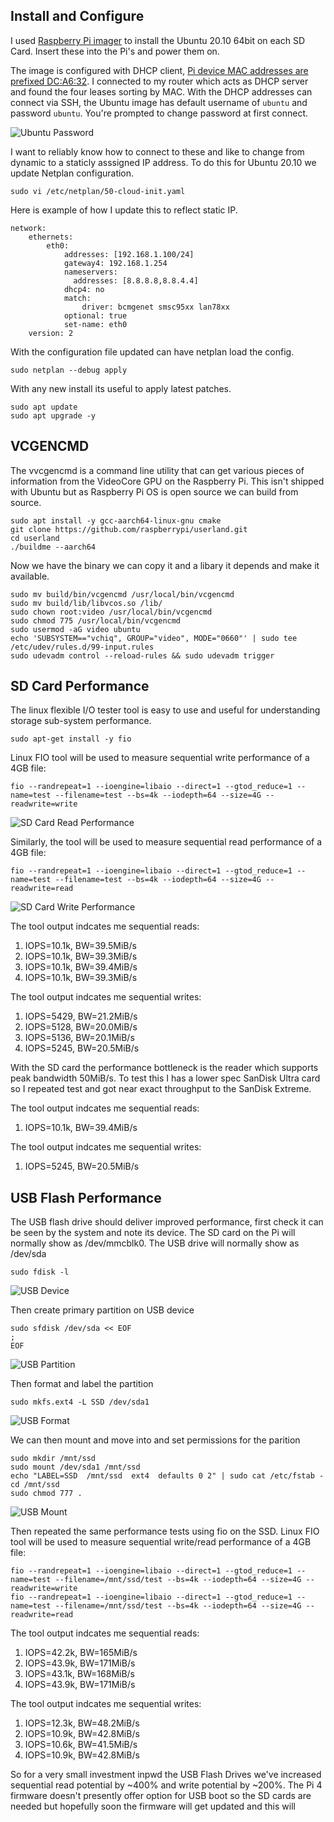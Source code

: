 ## Install and Configure
I used [Raspberry Pi imager](https://www.raspberrypi.org/software/) to install the Ubuntu 20.10 64bit on each SD Card.  Insert these into the Pi's and power them on.

The image is configured with DHCP client, [Pi device MAC addresses are prefixed DC:A6:32](https://maclookup.app/macaddress/DCA632). I connected to my router which acts as DHCP server and found the four leases sorting by MAC. With the DHCP addresses can connect via SSH, the Ubuntu image has default username of `ubuntu` and password `ubuntu`. You're prompted to change password at first connect.

![Ubuntu Password](https://raw.githubusercontent.com/darrylcauldwell/piCluster/main/_images/ubuntu-pw.png)

I want to reliably know how to connect to these and like to change from dynamic to a staticly asssigned IP address. To do this for Ubuntu 20.10 we update Netplan configuration.

```
sudo vi /etc/netplan/50-cloud-init.yaml
```

Here is example of how I update this to reflect static IP.

```
network:
    ethernets:
        eth0:
            addresses: [192.168.1.100/24]
            gateway4: 192.168.1.254
            nameservers:
              addresses: [8.8.8.8,8.8.4.4]
            dhcp4: no
            match:
                driver: bcmgenet smsc95xx lan78xx
            optional: true
            set-name: eth0
    version: 2
```

With the configuration file updated can have netplan load the config.

```
sudo netplan --debug apply
```

With any new install its useful to apply latest patches.

```
sudo apt update
sudo apt upgrade -y
```

## VCGENCMD

The vvcgencmd is a command line utility that can get various pieces of information from the VideoCore GPU on the Raspberry Pi. This isn't shipped with Ubuntu but as Raspberry Pi OS is open source we can build from source.

```
sudo apt install -y gcc-aarch64-linux-gnu cmake
git clone https://github.com/raspberrypi/userland.git
cd userland
./buildme --aarch64
```

Now we have the binary we can copy it and a libary it depends and make it available.

```
sudo mv build/bin/vcgencmd /usr/local/bin/vcgencmd
sudo mv build/lib/libvcos.so /lib/
sudo chown root:video /usr/local/bin/vcgencmd
sudo chmod 775 /usr/local/bin/vcgencmd
sudo usermod -aG video ubuntu
echo 'SUBSYSTEM=="vchiq", GROUP="video", MODE="0660"' | sudo tee /etc/udev/rules.d/99-input.rules
sudo udevadm control --reload-rules && sudo udevadm trigger
```

## SD Card Performance

The linux flexible I/O tester tool is  easy to use and useful for understanding storage sub-system performance.

```
sudo apt-get install -y fio
```

Linux FIO tool will be used to measure sequential write performance of a 4GB file:

```
fio --randrepeat=1 --ioengine=libaio --direct=1 --gtod_reduce=1 --name=test --filename=test --bs=4k --iodepth=64 --size=4G --readwrite=write
```

![SD Card Read Performance](https://raw.githubusercontent.com/darrylcauldwell/piCluster/main/_images/sd_reads.png)

Similarly, the tool will be used to measure sequential read performance of a 4GB file:

```
fio --randrepeat=1 --ioengine=libaio --direct=1 --gtod_reduce=1 --name=test --filename=test --bs=4k --iodepth=64 --size=4G --readwrite=read
```

![SD Card Write Performance](https://raw.githubusercontent.com/darrylcauldwell/piCluster/main/_images/sd_writes.png)

The tool output indcates me sequential reads:

1.  IOPS=10.1k, BW=39.5MiB/s
2.  IOPS=10.1k, BW=39.3MiB/s
3.  IOPS=10.1k, BW=39.4MiB/s
4.  IOPS=10.1k, BW=39.3MiB/s

The tool output indcates me sequential writes:

1.  IOPS=5429, BW=21.2MiB/s
2.  IOPS=5128, BW=20.0MiB/s
3.  IOPS=5136, BW=20.1MiB/s
4.  IOPS=5245, BW=20.5MiB/s

With the SD card the performance bottleneck is the reader which supports peak bandwidth 50MiB/s. To test this I has a lower spec SanDisk Ultra card so I repeated test and got near exact throughput to the SanDisk Extreme.

The tool output indcates me sequential reads:

1.  IOPS=10.1k, BW=39.4MiB/s

The tool output indcates me sequential writes:

1.  IOPS=5245, BW=20.5MiB/s

## USB Flash Performance

The USB flash drive should deliver improved performance, first check it can be seen by the system and note its device. The SD card on the Pi will normally show as /dev/mmcblk0. The USB drive will normally show as /dev/sda 

```
sudo fdisk -l
```

![USB Device](https://raw.githubusercontent.com/darrylcauldwell/piCluster/main/_images/usb_dev.png)


Then create primary partition on USB device

```
sudo sfdisk /dev/sda << EOF
;
EOF
```

![USB Partition](https://raw.githubusercontent.com/darrylcauldwell/piCluster/main/_images/usb_dev.png)

Then format and label the partition

```
sudo mkfs.ext4 -L SSD /dev/sda1
```

![USB Format](https://raw.githubusercontent.com/darrylcauldwell/piCluster/main/_images/usb_ext4.png)

We can then mount and move into and set permissions for the parition

```
sudo mkdir /mnt/ssd
sudo mount /dev/sda1 /mnt/ssd
echo "LABEL=SSD  /mnt/ssd  ext4  defaults 0 2" | sudo cat /etc/fstab -
cd /mnt/ssd
sudo chmod 777 .
```

![USB Mount](https://raw.githubusercontent.com/darrylcauldwell/piCluster/main/_images/usb_ext4.png)

Then repeated the same performance tests using fio on the SSD. Linux FIO tool will be used to measure sequential write/read performance of a 4GB file:

```
fio --randrepeat=1 --ioengine=libaio --direct=1 --gtod_reduce=1 --name=test --filename=/mnt/ssd/test --bs=4k --iodepth=64 --size=4G --readwrite=write
fio --randrepeat=1 --ioengine=libaio --direct=1 --gtod_reduce=1 --name=test --filename=/mnt/ssd/test --bs=4k --iodepth=64 --size=4G --readwrite=read
```

The tool output indcates me sequential reads:

1.  IOPS=42.2k, BW=165MiB/s
2.  IOPS=43.9k, BW=171MiB/s
3.  IOPS=43.1k, BW=168MiB/s
4.  IOPS=43.9k, BW=171MiB/s

The tool output indcates me sequential writes:

1.  IOPS=12.3k, BW=48.2MiB/s
2.  IOPS=10.9k, BW=42.8MiB/s
3.  IOPS=10.6k, BW=41.5MiB/s
4.  IOPS=10.9k, BW=42.8MiB/s

So for a very small investment inpwd the USB Flash Drives we've increased sequential read potential by ~400% and write potential by ~200%.  The Pi 4 firmware doesn't presently offer option for USB boot so the SD cards are needed but hopefully soon the firmware will get updated and this will